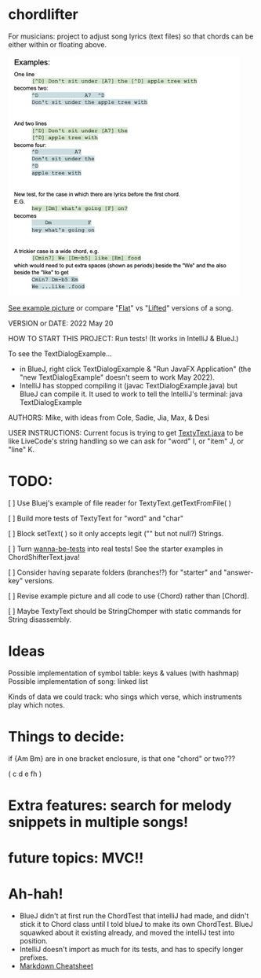 # chordlifter
For musicians: project to adjust song lyrics (text files) so that chords can be either within or floating above.

![ChordLifter samples](https://github.com/mroam/chordlifter/blob/main/project-desc/chordlifter-samples.png "ChordLifter")

[See example picture](https://github.com/mroam/chordlifter/blob/main/project-desc/chordlifter-samples.png) 
or compare "[Flat](../main/project-desc/survive-simple-flat.txt)" 
vs "[Lifted](../main/project-desc/survive-simple-lifted.txt)" 
versions of a song.

VERSION or DATE: 2022 May 20

HOW TO START THIS PROJECT: Run tests! (It works in IntelliJ & BlueJ.)

To see the TextDialogExample...
* in BlueJ, right click TextDialogExample & "Run JavaFX Application" 
(the "new TextDialogExample" doesn't seem to work May 2022).
* IntelliJ has stopped compiling it (javac TextDialogExample.java) but BlueJ can compile it. It used to work to tell the IntelliJ's terminal: java TextDialogExample

AUTHORS: Mike, with ideas from Cole, Sadie, Jia, Max, & Desi

USER INSTRUCTIONS: Current focus is trying to get [TextyText.java](https://github.com/mroam/chordlifter/blob/main/Texty-is-focus/TextyText.java) to be like
LiveCode's string handling so we can ask for "word" I, or "item" J, or "line" K.


# TODO:

[ ] Use Bluej's example of file reader for TextyText.getTextFromFile( )

[ ] Build more tests of TextyText for "word" and "char"

[ ] Block setText( ) so it only accepts legit ("" but not null?) Strings.

[ ] Turn [wanna-be-tests](https://github.com/mroam/chordlifter/blob/main/wanna-be-tests.txt) into real tests! See the starter examples in ChordShifterText.java!

[ ] Consider having separate folders (branches!?) for "starter" and "answer-key" versions.

[ ] Revise example picture and all code to use {Chord} rather than [Chord].

[ ] Maybe TextyText should be StringChomper with static commands for String disassembly.


# Ideas
Possible implementation of symbol table: keys & values (with hashmap)
Possible implementation of song: linked list

Kinds of data we could track: who sings which verse, which instruments play which notes.


# Things to decide: 
if {Am Bm} are in one bracket enclosure, is that one "chord" or two???

( c d e fh )


# Extra features: search for melody snippets in multiple songs!

# future topics: MVC!!




# Ah-hah!

* BlueJ didn't at first run the ChordTest that intelliJ had made,
and didn't stick it to Chord class until I told blueJ to make its own ChordTest. 
BlueJ squawked about it existing already, and moved the intelliJ test into position.
* IntelliJ doesn't import as much for its tests, and has to specify longer prefixes.
* [Markdown Cheatsheet](https://github.com/adam-p/markdown-here/wiki/Markdown-Cheatsheet)
